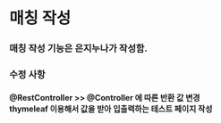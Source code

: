 # 매칭 작성
### 매칭 작성 기능은 은지누나가 작성함.

### 수정 사항
#### @RestController >> @Controller 에 따른 반환 값 변경 <br>thymeleaf 이용해서 값을 받아 입출력하는 테스트 페이지 작성


